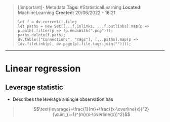 > [!important]- Metadata
> **Tags:** #StatisticalLearning 
> **Located:** MachineLearning
> **Created:** 20/06/2022 - 16:21
> ```dataviewjs
> let f = dv.current().file;
> let paths = new Set([...f.inlinks, ...f.outlinks].map(p => p.path).filter(p => !p.endsWith(".png")));
> paths.delete(f.path);
> dv.table(["Connections", "Tags"], [...paths].map(p => [dv.fileLink(p), dv.page(p).file.tags.join("")]));
> ```

___
# Linear regression
## Leverage statistic 
- Describes the leverage a single observation has

> $$\text{leverage}=\frac{1}{m}+\frac{(x-\overline{x})^2}{\sum_{i=1}^{m}(x-\overline{x})^2}$$